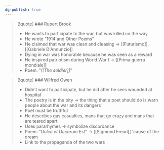 ```yaml
---
dg-publish: true
---
```


>[!quote] ### Rupert Brook
>- He wants to participate to the war, but was killed on the way
>- He wrote "1914 and Other Poems"
>- He claimed that war was clean and cleasing -> [[Futurismo]], [[Gabriele D'Annunzio]]
>- Dying in war was honorable because he was seen as a reward
>- He inspired patriotism during World War I -> [[Prima guerra mondiale]]
>- Poem: "*[[The soldier]]*"

>[!quote] ### Wilfred Owen
>- Didn't want to participate, but he did after he sees wounded at hospital
>- The poetry is in the pity -> the thing that a poet should do is warn people about the war and its dangers
>- Poet must be truthful
>- He describes gas casualties, mans that go crazy and mans that are teared apart
>- Uses pararhymes -> symbolize discordance
>- Poem: "*Dulce et Decorum Est*" -> [[Sigmund Freud]] 'cause of the dream
>- Link to the propaganda of the two wars








